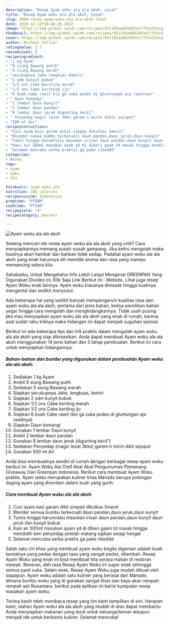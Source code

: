 ```yaml
---
description: "Resep Ayam woku ala ala akoh, Lezat"
title: "Resep Ayam woku ala ala akoh, Lezat"
slug: 3068-resep-ayam-woku-ala-ala-akoh-lezat
date: 2020-12-12T10:46:26.282Z
image: https://img-global.cpcdn.com/recipes/931195aa8d1043a7/751x532cq70/ayam-woku-ala-ala-akoh-foto-resep-utama.jpg
thumbnail: https://img-global.cpcdn.com/recipes/931195aa8d1043a7/751x532cq70/ayam-woku-ala-ala-akoh-foto-resep-utama.jpg
cover: https://img-global.cpcdn.com/recipes/931195aa8d1043a7/751x532cq70/ayam-woku-ala-ala-akoh-foto-resep-utama.jpg
author: Micheal Collier
ratingvalue: 3.7
reviewcount: 8
recipeingredient:
- "1 kg Ayam"
- "8 siung Bawang putih"
- "5 siung Bawang merah"
- "secukupnya Jahe lengkuas kemiri"
- "2 sdm kunyit bubuk"
- "1/2 ons Cabe keriting merah"
- "1/2 ons Cabe keriting ijo"
- "6 buah Cabe rawit klo ga suka pedes di gluntungan aja rawitnya"
- " Daun kemangi"
- "1 lembar Daun kunyit"
- "2 lembar daun pandan"
- "8 lembar daun jeruk digunting kecil"
- " Penyedap magic lezat 3bks garem n micin dikit sejuput"
- "500 ml Air"
recipeinstructions:
- "Cuci ayam kasi garam dikit simpan dikulkas 5menit"
- "Blender semua bumbu terkecuali daun pandan,daun jeruk,daun kunyit"
- "Tumis hingga harumnlalu masukan irisan daun pandan,daun kunyit daun jeruk dan kunyit bubuk"
- "Kasi air 500ml masukan ayam yd di diberi gaam td masak hingga mendidih beri penyedap,setelah matang sajikan selagi hangat"
- "Selamat mencoba serba praktis ga pake ribeddd"
categories:
- Resep
tags:
- ayam
- woku
- ala

katakunci: ayam woku ala 
nutrition: 248 calories
recipecuisine: Indonesian
preptime: "PT40M"
cooktime: "PT34M"
recipeyield: "4"
recipecategory: Dessert

---
```



![Ayam woku ala ala akoh](https://img-global.cpcdn.com/recipes/931195aa8d1043a7/751x532cq70/ayam-woku-ala-ala-akoh-foto-resep-utama.jpg)

Sedang mencari ide resep ayam woku ala ala akoh yang unik? Cara menyiapkannya memang susah-susah gampang. Jika keliru mengolah maka hasilnya akan hambar dan bahkan tidak sedap. Padahal ayam woku ala ala akoh yang enak harusnya sih memiliki aroma dan rasa yang mampu memancing selera kita.

Sahabatku, Untuk Mengetahui Info Lebih Lanjut Mengenai GREENPAN Yang Digunakan Divideo ini, Klik Saja Link Berikut ini : Website. Lihat juga resep Ayam Woku enak lainnya. Ayam woku biasanya dimasak hingga kuahnya mengental dan sedikit menyusut.

Ada beberapa hal yang sedikit banyak mempengaruhi kualitas rasa dari ayam woku ala ala akoh, pertama dari jenis bahan, kedua pemilihan bahan segar hingga cara mengolah dan menghidangkannya. Tidak usah pusing jika mau menyiapkan ayam woku ala ala akoh yang enak di rumah, karena asal sudah tahu triknya maka hidangan ini dapat menjadi suguhan spesial.


Berikut ini ada beberapa tips dan trik praktis dalam mengolah ayam woku ala ala akoh yang siap dikreasikan. Anda dapat membuat Ayam woku ala ala akoh menggunakan 14 jenis bahan dan 5 tahap pembuatan. Berikut ini cara untuk menyiapkan hidangannya.

<!--inarticleads1-->

##### Bahan-bahan dan bumbu yang digunakan dalam pembuatan Ayam woku ala ala akoh:

1. Sediakan 1 kg Ayam
1. Ambil 8 siung Bawang putih
1. Sediakan 5 siung Bawang merah
1. Siapkan secukupnya Jahe, lengkuas, kemiri
1. Siapkan 2 sdm kunyit bubuk
1. Siapkan 1/2 ons Cabe keriting merah
1. Siapkan 1/2 ons Cabe keriting ijo
1. Siapkan 6 buah Cabe rawit (klo ga suka pedes di gluntungan aja rawitnya)
1. Siapkan  Daun kemangi
1. Gunakan 1 lembar Daun kunyit
1. Ambil 2 lembar daun pandan
1. Gunakan 8 lembar daun jeruk (digunting kecil”)
1. Sediakan  Penyedap (magic lezat 3bks) garem n micin dikit sejuput
1. Gunakan 500 ml Air


Anda bisa membuatnya sendiri di rumah dengan berbagai resep ayam woku berikut ini. Ayam Woku Ala Chef Abal Abal Pengumuman Pemenang Giveaway Dari Greenpan Indonesia. Berikut cara membuat Ayam Woku praktis. Ayam woku merupakan kuliner khas Manado berupa potongan daging ayam yang direndam dalam kuah yang gurih. 

<!--inarticleads2-->

##### Cara membuat Ayam woku ala ala akoh:

1. Cuci ayam kasi garam dikit simpan dikulkas 5menit
1. Blender semua bumbu terkecuali daun pandan,daun jeruk,daun kunyit
1. Tumis hingga harumnlalu masukan irisan daun pandan,daun kunyit daun jeruk dan kunyit bubuk
1. Kasi air 500ml masukan ayam yd di diberi gaam td masak hingga mendidih beri penyedap,setelah matang sajikan selagi hangat
1. Selamat mencoba serba praktis ga pake ribeddd


Salah satu ciri khas yang membuat ayam woku begitu digemari adalah kuah kentalnya yang pedas dengan rasa yang sangat pedas, ditambah. Resep Ayam Woku yang enak ini bisa membuat kita serasa makan di restoran mewah. Beneran, deh rasa Resep Ayam Woku ini super enak sehingga semua pasti suka. Selain enak, Resep Ayam Woku juga mudah dibuat oleh siapapun. Ayam woku adalah satu kuliner yang berasal dari Manado, dimana bumbu woku yang di gunakan sangat khas dan kaya akan rempah-rempah asli Nusantara. berikut pada aplikasi ini berisi kumpulan resep masakan ayam woku. 

Terima kasih telah membaca resep yang tim kami tampilkan di sini. Harapan kami, olahan Ayam woku ala ala akoh yang mudah di atas dapat membantu Anda menyiapkan makanan yang lezat untuk keluarga/teman ataupun menjadi ide untuk berbisnis kuliner. Selamat mencoba!
